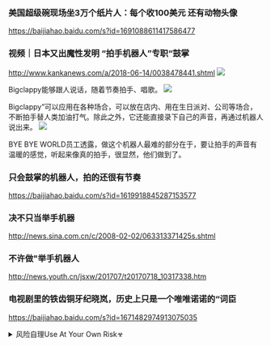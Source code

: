 ### 美国超级碗现场坐3万个纸片人：每个收100美元 还有动物头像
https://baijiahao.baidu.com/s?id=1691088611417586477

### 视频｜日本又出魔性发明 “拍手机器人”专职“鼓掌
http://www.kankanews.com/a/2018-06-14/0038478441.shtml
![](http://static.statickksmg.com/image/2018/06/14/5ec275bbc9644c61da102f7c1b83804a.jpg)

Bigclappy能够跟人说话，随着节奏拍手、唱歌。
![](http://static.statickksmg.com/image/2018/06/14/c0a7bf40313348e1ee0e2af5e4f017e9.jpg)

Bigclappy”可以应用在各种场合，可以放在店内、用在生日派对、公司等场合，不断拍手替人类加油打气。除此之外，它还能直接录下自己的声音，再通过机器人说出来。
![](http://static.statickksmg.com/image/2018/06/14/648975e55532b41032737f475facc314.jpg)

BYE BYE WORLD员工透露，做这个机器人最难的部分在于，要让拍手的声音有温暖的感觉，听起来像真的拍手，很显然，他们做到了。

### 只会鼓掌的机器人，拍的还很有节奏
https://baijiahao.baidu.com/s?id=1619918845287153577

### 决不只当举手机器
http://news.sina.com.cn/c/2008-02-02/063313371425s.shtml

### 不许做"举手机器人
http://news.youth.cn/jsxw/201707/t20170718_10317338.htm

### 电视剧里的铁齿铜牙纪晓岚，历史上只是一个唯唯诺诺的“词臣
https://baijiahao.baidu.com/s?id=1671482974913075035

<details><summary>风险自理Use At Your Own Risk☣</summary>

### z纪w官网悼念申jl、于l：永远的rm代表，永远的j姐
https://china.huanqiu.com/article/3yqZgP2admL

### 申jl的尴尬：扮演者接受严格z审
https://cul.sohu.com/20140404/n397705359.shtml

</details>
